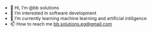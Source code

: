 - 👋 Hi, I’m @bb solutions
- 👀 I’m interested in software development
- 🌱 I’m currently learning machine learning and artificial intiligence 
- 📫 How to reach me bb.solutions.eg@gmail.com

<!---
besohub/besohub is a ✨ special ✨ repository because its `README.md` (this file) appears on your GitHub profile.
You can click the Preview link to take a look at your changes.
--->

